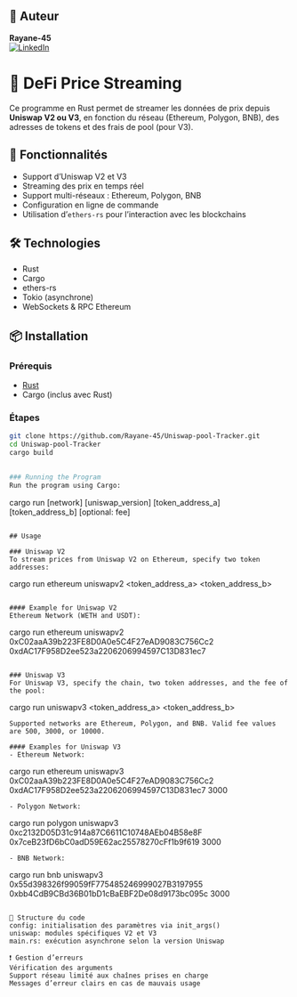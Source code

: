 ## 👤 Auteur

**Rayane-45**  
[![LinkedIn](https://img.shields.io/badge/LinkedIn-blue?style=flat&logo=linkedin)](https://www.linkedin.com/in/rayane-saadallah-5a42a5254/)


# 🦄 DeFi Price Streaming

Ce programme en Rust permet de streamer les données de prix depuis **Uniswap V2 ou V3**, en fonction du réseau (Ethereum, Polygon, BNB), des adresses de tokens et des frais de pool (pour V3).

## 🚀 Fonctionnalités

- Support d’Uniswap V2 et V3
- Streaming des prix en temps réel
- Support multi-réseaux : Ethereum, Polygon, BNB
- Configuration en ligne de commande
- Utilisation d’`ethers-rs` pour l’interaction avec les blockchains

## 🛠️ Technologies

- Rust
- Cargo
- ethers-rs
- Tokio (asynchrone)
- WebSockets & RPC Ethereum

## 📦 Installation

### Prérequis

- [Rust](https://www.rust-lang.org/)
- Cargo (inclus avec Rust)

### Étapes

```bash
git clone https://github.com/Rayane-45/Uniswap-pool-Tracker.git
cd Uniswap-pool-Tracker
cargo build

   
### Running the Program
Run the program using Cargo:
```
cargo run [network] [uniswap_version] [token_address_a] [token_address_b] [optional: fee]
```

## Usage

### Uniswap V2
To stream prices from Uniswap V2 on Ethereum, specify two token addresses:
```
cargo run ethereum uniswapv2 <token_address_a> <token_address_b>
```

#### Example for Uniswap V2
Ethereum Network (WETH and USDT):
```
cargo run ethereum uniswapv2 0xC02aaA39b223FE8D0A0e5C4F27eAD9083C756Cc2 0xdAC17F958D2ee523a2206206994597C13D831ec7
```

### Uniswap V3
For Uniswap V3, specify the chain, two token addresses, and the fee of the pool:
```
cargo run <network> uniswapv3 <token_address_a> <token_address_b> <fee>
```
Supported networks are Ethereum, Polygon, and BNB. Valid fee values are 500, 3000, or 10000.

#### Examples for Uniswap V3
- Ethereum Network:
  ```
  cargo run ethereum uniswapv3 0xC02aaA39b223FE8D0A0e5C4F27eAD9083C756Cc2 0xdAC17F958D2ee523a2206206994597C13D831ec7 3000
  ```
- Polygon Network:
  ```
  cargo run polygon uniswapv3 0xc2132D05D31c914a87C6611C10748AEb04B58e8F 0x7ceB23fD6bC0adD59E62ac25578270cFf1b9f619 3000
  ```
- BNB Network:
  ```
  cargo run bnb uniswapv3 0x55d398326f99059fF775485246999027B3197955 0xbb4CdB9CBd36B01bD1cBaEBF2De08d9173bc095c 3000
  ```

🧠 Structure du code
config: initialisation des paramètres via init_args()
uniswap: modules spécifiques V2 et V3
main.rs: exécution asynchrone selon la version Uniswap

❗ Gestion d’erreurs
Vérification des arguments
Support réseau limité aux chaînes prises en charge
Messages d’erreur clairs en cas de mauvais usage


